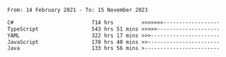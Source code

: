 <!-- [![Top Langs](https://github-readme-stats.vercel.app/api/top-langs/?username=thititongumpun&layout=compact&langs_count=7&theme=prussian)](https://github.com/thititongumpun)
[![Anurag's GitHub stats](https://github-readme-stats.vercel.app/api?username=thititongumpun&hide=stars&show_icons=true&theme=prussian)](https://github.com/thititongumpun) -->

<!--START_SECTION:waka-->

```txt
From: 14 February 2021 - To: 15 November 2023

C#                         714 hrs         >>>>>>>------------------   26.51 %
TypeScript                 543 hrs 51 mins >>>>>--------------------   20.19 %
YAML                       322 hrs 17 mins >>>----------------------   11.97 %
JavaScript                 170 hrs 40 mins >>-----------------------   06.34 %
Java                       133 hrs 56 mins >------------------------   04.97 %
```

<!--END_SECTION:waka-->
